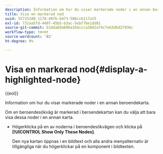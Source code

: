 ```yaml
---
description: Information om hur du visar markerade noder i en annan beroendekarta.
title: Visa en markerad nod
uuid: 557252d0-1178-49fb-b473-588ccb117a15
exl-id: 732aa5fd-4497-45b5-b3ac-5ebf7be1dd81
source-git-commit: b1dda69a606a16dccca30d2a74c7e63dbd27936c
workflow-type: tm+mt
source-wordcount: '82'
ht-degree: 0%

---
```


# Visa en markerad nod{#display-a-highlighted-node}

{{eol}}

Information om hur du visar markerade noder i en annan beroendekarta.

Om en beroendesökväg är markerad i beroendekartan kan du välja att bara visa dessa noder i en annan karta.

* Högerklicka på en av noderna i beroendesökvägen och klicka på **[!UICONTROL Show Only These Nodes]**.

   Den nya kartan öppnas i en bildtext och alla andra menyalternativ är tillgängliga när du högerklickar på en komponent i bildtexten.
